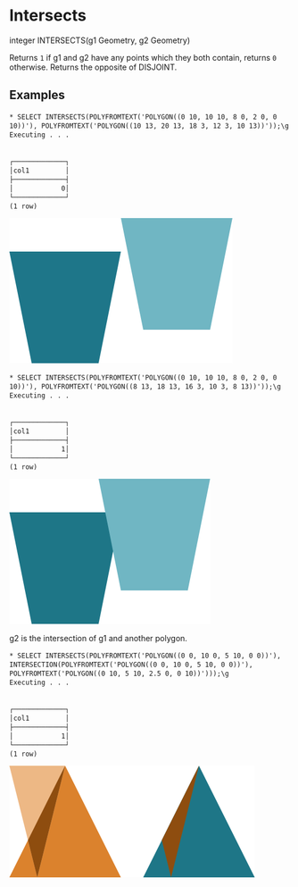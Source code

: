 # Intersects #

integer INTERSECTS(g1 Geometry, g2 Geometry)

Returns `1` if g1 and g2 have any points which they both contain, returns `0` otherwise. Returns the opposite of DISJOINT.

## Examples ##

    * SELECT INTERSECTS(POLYFROMTEXT('POLYGON((0 10, 10 10, 8 0, 2 0, 0 10))'), POLYFROMTEXT('POLYGON((10 13, 20 13, 18 3, 12 3, 10 13))'));\g
    Executing . . .


    ┌─────────────┐
    │col1         │
    ├─────────────┤
    │            0│
    └─────────────┘
    (1 row)

![IntersectsFalse](intersects.svg)

    * SELECT INTERSECTS(POLYFROMTEXT('POLYGON((0 10, 10 10, 8 0, 2 0, 0 10))'), POLYFROMTEXT('POLYGON((8 13, 18 13, 16 3, 10 3, 8 13))'));\g  
    Executing . . .


    ┌─────────────┐
    │col1         │
    ├─────────────┤
    │            1│
    └─────────────┘
    (1 row)

![IntersectsTrue](intersects2.svg)

g2 is the intersection of g1 and another polygon.

    * SELECT INTERSECTS(POLYFROMTEXT('POLYGON((0 0, 10 0, 5 10, 0 0))'), INTERSECTION(POLYFROMTEXT('POLYGON((0 0, 10 0, 5 10, 0 0))'), POLYFROMTEXT('POLYGON((0 10, 5 10, 2.5 0, 0 10))')));\g
    Executing . . .


    ┌─────────────┐
    │col1         │
    ├─────────────┤
    │            1│
    └─────────────┘
    (1 row)

![IntersectsIntersection](intersects3.svg)
